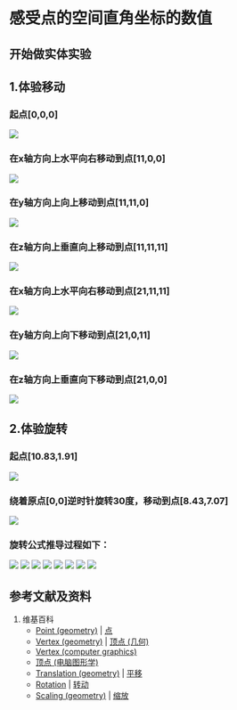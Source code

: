 # 感受点的空间直角坐标的数值

## 开始做实体实验

## 1.体验移动

### 起点[0,0,0]
![](/images/几何形体中点的空间直角坐标数值/感受点的空间直角坐标的数值/1a1.jpg)
### 在x轴方向上水平向右移动到点[11,0,0]
![](/images/几何形体中点的空间直角坐标数值/感受点的空间直角坐标的数值/1a2.jpg)
### 在y轴方向上向上移动到点[11,11,0]
![](/images/几何形体中点的空间直角坐标数值/感受点的空间直角坐标的数值/1a3.jpg)
### 在z轴方向上垂直向上移动到点[11,11,11]
![](/images/几何形体中点的空间直角坐标数值/感受点的空间直角坐标的数值/1a4.jpg)

### 在x轴方向上水平向右移动到点[21,11,11]
![](/images/几何形体中点的空间直角坐标数值/感受点的空间直角坐标的数值/1a5.jpg)
### 在y轴方向上向下移动到点[21,0,11]
![](/images/几何形体中点的空间直角坐标数值/感受点的空间直角坐标的数值/1a6.jpg)
### 在z轴方向上垂直向下移动到点[21,0,0]
![](/images/几何形体中点的空间直角坐标数值/感受点的空间直角坐标的数值/1a7.jpg)

## 2.体验旋转

### 起点[10.83,1.91]
![](/images/几何形体中点的空间直角坐标数值/感受点的空间直角坐标的数值/2a1.jpg)
### 绕着原点[0,0]逆时针旋转30度，移动到点[8.43,7.07]
![](/images/几何形体中点的空间直角坐标数值/感受点的空间直角坐标的数值/2a2.jpg)

### 旋转公式推导过程如下：
![](/images/几何形体中点的空间直角坐标数值/感受点的空间直角坐标的数值/2a3.jpg)
![](/images/几何形体中点的空间直角坐标数值/感受点的空间直角坐标的数值/2a4.jpg)
![](/images/几何形体中点的空间直角坐标数值/感受点的空间直角坐标的数值/2a5.jpg)
![](/images/几何形体中点的空间直角坐标数值/感受点的空间直角坐标的数值/2a6.jpg)
![](/images/几何形体中点的空间直角坐标数值/感受点的空间直角坐标的数值/2a7.jpg)
![](/images/几何形体中点的空间直角坐标数值/感受点的空间直角坐标的数值/2a8.jpg)
![](/images/几何形体中点的空间直角坐标数值/感受点的空间直角坐标的数值/2a9.jpg)
![](/images/几何形体中点的空间直角坐标数值/感受点的空间直角坐标的数值/2a10.jpg)

## 参考文献及资料

1. 维基百科
	- [Point (geometry)](https://en.wikipedia.org/wiki/Point_(geometry)) | [点](https://zh.wikipedia.org/wiki/%E7%82%B9) 
	- [Vertex (geometry)](https://en.wikipedia.org/wiki/Vertex_(geometry)) | [顶点 (几何)](https://zh.wikipedia.org/wiki/%E9%A0%82%E9%BB%9E_(%E5%B9%BE%E4%BD%95)) 
	- [Vertex (computer graphics)](https://en.wikipedia.org/wiki/Vertex_(computer_graphics)) 
	- [顶点 (电脑图形学)](https://zh.wikipedia.org/wiki/%E9%A0%82%E9%BB%9E_(%E9%9B%BB%E8%85%A6%E5%9C%96%E5%AD%B8)) 
	- [Translation (geometry)](https://en.wikipedia.org/wiki/Translation_(geometry)) | [平移](https://zh.wikipedia.org/wiki/%E5%B9%B3%E7%A7%BB) 
	- [Rotation](https://en.wikipedia.org/wiki/Rotation) | [转动](https://zh.wikipedia.org/wiki/%E8%BD%AC%E5%8A%A8) 
	- [Scaling (geometry)](https://en.wikipedia.org/wiki/Scaling_(geometry)) | [缩放](https://zh.wikipedia.org/wiki/%E7%BC%A9%E6%94%BE) 
